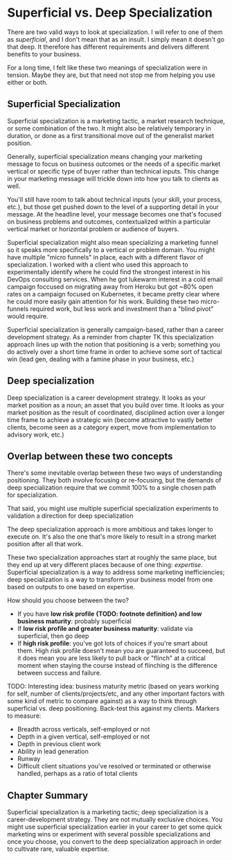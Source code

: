 # Superficial vs. Deep Specialization

There are two valid ways to look at specialization. I will refer to one of them as *superficial*, and I don't mean that as an insult. I simply mean it doesn't go that deep. It therefore has different requirements and delivers different benefits to your business.

For a long time, I felt like these two meanings of specialization were in tension. Maybe they are, but that need not stop me from helping you use either or both.

## Superficial Specialization

Superficial specialization is a marketing tactic, a market research technique, or some combination of the two. It might also be relatively temporary in duration, or done as a first transitional move out of the generalist market position.

Generally, superficial specialization means changing your marketing message to focus on business outcomes or the needs of a specific market vertical or specific type of buyer rather than technical inputs. This change in your marketing message will trickle down into how you talk to clients as well.

You'll still have room to talk about technical inputs (your skill, your process, etc.), but those get pushed down to the level of a supporting detail in your message. At the headline level, your message becomes one that's focused on business problems and outcomes, contextualized within a particular vertical market or horizontal problem or audience of buyers.

Superficial specialization might also mean specializing a marketing funnel so it speaks more specifically to a vertical or problem domain. You might have multiple "micro funnels" in place, each with a different flavor of specialization. I worked with a client who used this approach to experimentally identify where he could find the strongest interest in his DevOps consulting services. When he got lukewarm interest in a cold email campaign foccused on migrating away from Heroku but got \~80% open rates on a campaign focused on Kubernetes, it became pretty clear where he could more easily gain attention for his work. Building these two micro-funnels required work, but less work and investment than a "blind pivot" would require.

Superficial specialization is generally campaign-based, rather than a career development strategy. As a reminder from chapter TK this specialization approach lines up with the notion that positioning is a verb; something you do actively over a short time frame in order to achieve some sort of tactical win (lead gen, dealing with a famine phase in your business, etc.)

## Deep specialization

Deep specialization is a career development strategy. It looks as your market position as a noun; an asset that you build over time. It looks as your market position as the result of coordinated, disciplined action over a longer time frame to achieve a strategic win (become attractive to vastly better clients, become seen as a category expert, move from implementation to advisory work, etc.)

## Overlap between these two concepts

There's some inevitable overlap between these two ways of understanding positioning. They both involve focusing or re-focusing, but the demands of deep specialization require that we commit 100% to a single chosen path for specialization.

That said, you might use multiple superficial specialization experiments to validation a direction for deep specialization

The deep specialization approach is more ambitious and takes longer to execute on. It's also the one that's more likely to result in a strong market position after all that work.

These two specialization approaches start at roughly the same place, but they end up at very different places because of one thing: *expertise*. Superficial specialization is a way to address some marketing inefficiencies; deep specialization is a way to transform your business model from one based on outputs to one based on expertise.

 How should you choose between the two?

- If you have **low risk profile {TODO: footnote definition} and low business maturity**: probably superficial
- If **low risk profile and greater business maturity**: validate via superficial, then go deep
- If **high risk profile**: you've got lots of choices if you're smart about them. High risk profile doesn't mean you are guaranteed to succeed, but it does mean you are less likely to pull back or "flinch" at a critical moment when staying the course instead of flinching is the difference between success and failure.

TODO: Interesting idea: business maturity metric (based on years working for self, number of clients/projects/etc, and any other important factors with some kind of metric to compare against) as a way to think through superficial vs. deep positioning. Back-test this against my clients. Markers to measure:

* Breadth across verticals, self-employed or not
* Depth in a given vertical, self-employed or not
* Depth in previous client work
* Ability in lead generation
* Runway
* Difficult client situations you've resolved or terminated or otherwise handled, perhaps as a ratio of total clients

## Chapter Summary

Superficial specialization is a marketing tactic; deep specialization is a career-development strategy. They are not mutually exclusive choices. You might use superficial specialization earlier in your career to get some quick marketing wins or experiment with several possible specializations and once you choose, you convert to the deep specialization approach in order to cultivate rare, valuable expertise.